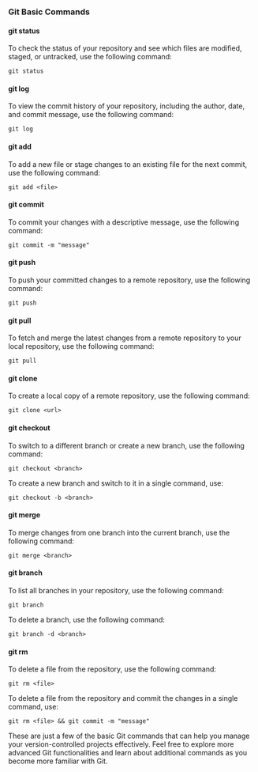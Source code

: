 ### Git Basic Commands

#### git status

To check the status of your repository and see which files are modified, staged, or untracked, use the following command:

```shell
git status
```

#### git log

To view the commit history of your repository, including the author, date, and commit message, use the following command:

```shell
git log
```

#### git add

To add a new file or stage changes to an existing file for the next commit, use the following command:

```shell
git add <file>
```

#### git commit

To commit your changes with a descriptive message, use the following command:

```shell
git commit -m "message"
```

#### git push

To push your committed changes to a remote repository, use the following command:

```shell
git push
```

#### git pull

To fetch and merge the latest changes from a remote repository to your local repository, use the following command:

```shell
git pull
```

#### git clone

To create a local copy of a remote repository, use the following command:

```shell
git clone <url>
```

#### git checkout

To switch to a different branch or create a new branch, use the following command:

```shell
git checkout <branch>
```

To create a new branch and switch to it in a single command, use:

```shell
git checkout -b <branch>
```

#### git merge

To merge changes from one branch into the current branch, use the following command:

```shell
git merge <branch>
```

#### git branch

To list all branches in your repository, use the following command:

```shell
git branch
```

To delete a branch, use the following command:

```shell
git branch -d <branch>
```

#### git rm

To delete a file from the repository, use the following command:

```shell
git rm <file>
```

To delete a file from the repository and commit the changes in a single command, use:

```shell
git rm <file> && git commit -m "message"
```

These are just a few of the basic Git commands that can help you manage your version-controlled projects effectively. Feel free to explore more advanced Git functionalities and learn about additional commands as you become more familiar with Git.